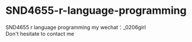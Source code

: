 # SND4655-r-language-programming
SND4655 r language programming my wechat：_0206girl Don't hesitate to contact me
